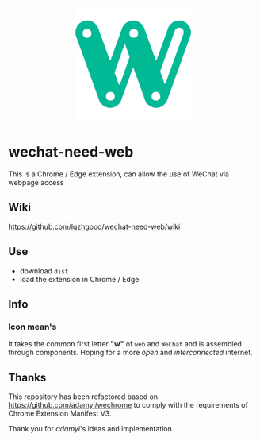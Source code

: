 <p align="center">
<img src="./src/assets/logo.png"  />
</p>

# wechat-need-web

This is a Chrome / Edge extension, can allow the use of WeChat via webpage access

## Wiki

https://github.com/lqzhgood/wechat-need-web/wiki

## Use

-   download `dist`
-   load the extension in Chrome / Edge.

## Info

### Icon mean's

It takes the common first letter __"w"__ of `web` and `WeChat` and is assembled through components. Hoping for a more _open_ and _interconnected_ internet.

## Thanks

This repository has been refactored based on https://github.com/adamyi/wechrome to comply with the requirements of Chrome Extension Manifest V3.

Thank you for _adamyi_'s ideas and implementation.
